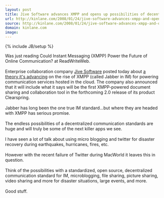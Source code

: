 ```yaml
---
layout: post
title: Jive Software advances XMPP and opens up possibilities of decentralized open source communications
url: http://kinlane.com/2008/01/24/jive-software-advances-xmpp-and-opens-up-possibilities-of-decentralized-open-source-communications/
source: http://kinlane.com/2008/01/24/jive-software-advances-xmpp-and-opens-up-possibilities-of-decentralized-open-source-communications/
domain: kinlane.com
image: 
---
```

{% include JB/setup %}<p>Was just reading Could Instant Messaging (XMPP) Power the Future of Online Communication? at ReadWriteWeb. <br /><br />Enterprise collaboration company <a href="http://www.jivesoftware.com/">Jive Software</a> posted today about <a href="http://www.jivesoftware.com/community/blogs/jivetalks/2008/01/24/xmpp-aka-jabber-is-the-future-for-cloud-services">a theory it's advancing</a> on the rise of XMPP (called Jabber in IM) for powering communication services hosted in the cloud. The company also announced that it will include what it says will be the first XMPP-powered document sharing and collaboration tool in the forthcoming 2.0 release of its product Clearspring.<br /><br />Jabber has long been the one true IM standard...but where they are headed with XMPP has serious promise.<br /><br />The endless possibilities of a decentralized communication standards are huge and will truly be some of the next killer apps we see.<br /><br />I have seen a lot of talk about using micro blogging and twitter for disaster recovery during earthquakes, hurricanes, fires, etc. <br /><br />However with the recent failure of Twitter during MacWorld it leaves this in question.<br /><br />Think of the possibilities with a standardized, open source, decentralized communication standard for IM, microblogging, file sharing, picture sharing, video sharing and more for disaster situations, large events, and more.<br /><br />Good stuff.</p>
